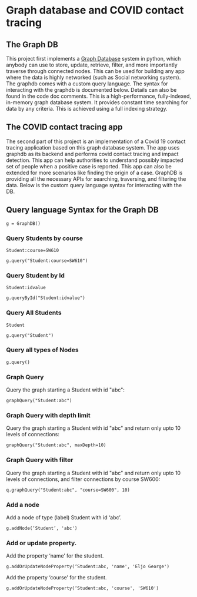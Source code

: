 # Graph database and COVID contact tracing
## The Graph DB

This project first implements a [Graph Database](https://en.wikipedia.org/wiki/Graph_database) system in python, which anybody can use to store, update, retrieve, filter, and more importantly traverse through connected nodes. This can be used for building any app where the data is highly networked (such as Social networking system). The  graphdb comes with a custom query language. The syntax for interacting with the graphdb is documented below. Details can also be found in the code doc comments.
This is a high-performance, fully-indexed, in-memory graph database system. It provides constant time searching for data by any criteria. This is achieved using a full indexing strategy.

## The COVID contact tracing app
The second part of this project is an implementation of a Covid 19 contact tracing application based on this graph database system. The app uses graphdb as its backend and performs covid contact tracing and impact detection. This app can help authorities to understand possibly impacted set of people when a positive case is reported. This app can also be extended for more scenarios like finding the origin of a case. GraphDB is providing all the necessary APIs for searching, traversing, and filtering the data.
Below is the custom query language syntax for interacting with the DB.

## Query language Syntax for the Graph DB
`g = GraphDB()`

### Query Students by course
```Student:course=SW610```
```
g.query("Student:course=SW610")
```
 
### Query Student by Id
`Student:idvalue`
```
g.queryById("Student:idvalue")
```
 
### Query All Students
`Student` 
```
g.query("Student")
```
 
### Query all types of Nodes
```
g.query()
```
 
### Graph Query
Query the graph starting a Student with id "abc":
```
graphQuery("Student:abc")
```
 
### Graph Query with depth limit
Query the graph starting a Student with id "abc" and return only upto 10 levels of connections:
```
graphQuery("Student:abc", maxDepth=10)
```

### Graph Query with filter
Query the graph starting a Student with id "abc" and return only upto 10 levels of connections, and filter connections by course SW600:
```
q.graphQuery("Student:abc", "course=SW600", 10)
```
 
### Add a node
Add a node of type (label) Student with id ‘abc’.
```
g.addNode(‘Student’, 'abc')
```

### Add or update property.
Add the property ‘name’ for the student.
```
g.addOrUpdateNodeProperty(‘Student:abc, 'name', 'Eljo George')
```
Add the property ‘course’ for the student.
```
g.addOrUpdateNodeProperty(‘Student:abc, 'course', 'SW610')
```
